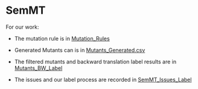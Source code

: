 # SemMT

For our work:

- The mutation rule is in [Mutation_Rules](./Mutation_Rules.txt)

- Generated Mutants can is in [Mutants_Generated.csv](./Mutants_Generated.csv)

- The filtered mutants and backward translation label results are in [Mutants_BW_Label](Mutants_BW_Label_Filtered.csv)
- The issues and our label process are recorded in [SemMT_Issues_Label](./SemMT_Issues_Label.csv)

